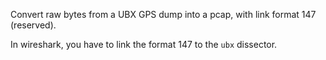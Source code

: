 Convert raw bytes from a UBX GPS dump into a pcap, with link format 147 (reserved).

In wireshark, you have to link the format 147 to the `ubx` dissector.

